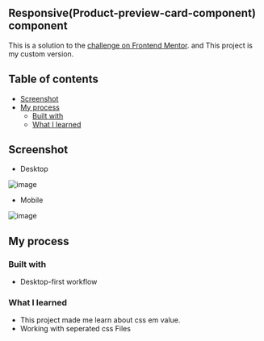 ## Responsive(Product-preview-card-component) component

This is a solution to the [challenge on Frontend Mentor](https://www.frontendmentor.io/challenges/product-preview-card-component-GO7UmttRfa).
and This project is my custom version.

## Table of contents

-   [Screenshot](#screenshot)
-   [My process](#my-process)
    -   [Built with](#built-with)
    -   [What I learned](#what-i-learned)

## Screenshot

-   Desktop

![image](https://user-images.githubusercontent.com/60560836/213620054-bfa21aa6-995e-4fc6-b5e2-4940d681114e.png)

-   Mobile

![image](https://user-images.githubusercontent.com/60560836/213619628-0b853ce1-39a4-4536-a5dd-c9bc34d1ecd7.png)

## My process

### Built with

-   Desktop-first workflow

### What I learned

-   This project made me learn about css em value.
-   Working with seperated css Files
